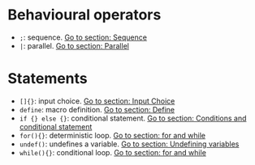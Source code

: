 # Behavioural operators
- `;`: sequence. [Go to section: Sequence](basics/composing_statements.md#sequence)
- `|`: parallel. [Go to section: Parallel](basics/composing_statements.md#parallel)

# Statements
- `[]{}`: input choice. [Go to section: Input Choice](basics/composing_statements.md#input-choice)
- `define`: macro definition. [Go to section: Define](basics/define.md)
- `if {} else {}`: conditional statement. [Go to section: Conditions and conditional statement](basics/composing_statements.md#conditions-and-conditional-statement)
- `for(){}`: deterministic loop. [Go to section: for and while](basics/composing_statements.md#for-and-while)
- `undef()`: undefines a variable. [Go to section: Undefining variables](basics/handling_simple_data.md#undefining-variables)
- `while(){}`: conditional loop. [Go to section: for and while](basics/composing_statements.md#for-and-while)
